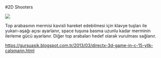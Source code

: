 #2D Shooters

<img border="0" src="https://3.bp.blogspot.com/-UR0xt049cKQ/UVIfLuo4RtI/AAAAAAAAAHk/-uDojbibS_I/s320/G%C3%BCrsu+A%C5%9F%C4%B1k+2D+Shooters.jpg">

Top arabasının mermisi kavisli hareket edebilmesi için klavye tuşları ile yukarı-aşağı açısı ayarlanır, space tuşuna basma uzunlu kadar merminin ilerleme gücü ayarlanır. Diğer top arabaları hedef olarak vurulması sağlanır.

https://gursuasik.blogspot.com.tr/2013/03/directx-3d-game-in-c-15-yllk-calsmann.html
